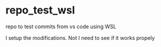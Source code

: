 # repo_test_wsl
repo to test commits from vs code using WSL

I setup the modifications. Not I need to see if it works propely